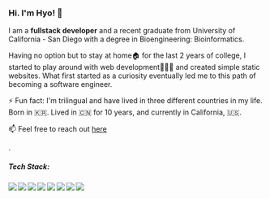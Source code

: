 ### Hi. I'm Hyo! 👋

I am a <b>fullstack developer</b> and a recent graduate from University of California - San Diego with a degree in Bioengineering: Bioinformatics.

Having no option but to stay at home🏠 for the last 2 years of college, I started to play around with web development👩🏻‍💻 and created simple static websites. What first started as a curiosity eventually led me to this path of becoming a software engineer.       

⚡️ Fun fact: I'm trilingual and have lived in three different countries in my life. 
Born in 🇰🇷. Lived in 🇨🇳 for 10 years, and currently in California, 🇺🇸.

📫 Feel free to reach out [here](mailto:hyo.kim0633@gmail.com)

.
<!--
**hik010/hik010** is a ✨ _special_ ✨ repository because its `README.md` (this file) appears on your GitHub profile.

Here are some ideas to get you started:

- 🔭 I’m currently working on ...
- 🌱 I’m currently learning ...
- 👯 I’m looking to collaborate on ...
- 🤔 I’m looking for help with ...
- 💬 Ask me about ...
- 📫 How to reach me: ...
- 😄 Pronouns: ...
- ⚡ Fun fact: ...
-->

##### Tech Stack:

<img align="left" src="https://img.icons8.com/color/48/000000/javascript--v1.png"/>
<img align="left" src="https://img.icons8.com/color/48/000000/html-5--v1.png"/>
<img align="left" src="https://img.icons8.com/color/48/000000/css3.png"/>
<img align="left" src="https://img.icons8.com/color/48/000000/react-native.png"/>
<img align="left" src="https://img.icons8.com/color/48/000000/redux.png"/>
<img align="left" src="https://img.icons8.com/color/48/000000/nodejs.png"/>
<img align="left" src="https://img.icons8.com/color/48/000000/postgreesql.png"/>
<img align="left" src="https://img.icons8.com/color/48/000000/bootstrap.png"/>
